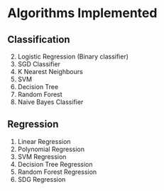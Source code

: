 # Algorithms Implemented 

## Classification 
2. Logistic Regression (Binary classifier)
3. SGD Classifier
4. K Nearest Neighbours
5. SVM
6. Decision Tree
7. Random Forest
8. Naive Bayes Classifier
## Regression 
1. Linear Regression 
2. Polynomial Regression 
3. SVM Regression
4. Decision Tree Regression
5. Random Forest Regression
6. SDG Regression
